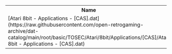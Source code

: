 <table>
<tr><th>Name</th><th>Size</th></tr>
<tr><td>
[Atari 8bit - Applications - [CAS].dat](https://raw.githubusercontent.com/open-retrogaming-archive/dat-catalog/main/root/basic/TOSEC/Atari/8bit/Applications/[CAS]/Atari 8bit - Applications - [CAS].dat)
</td><td>7271</td></tr>
</table>
